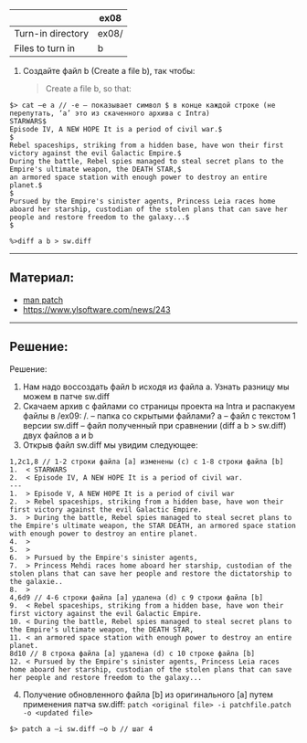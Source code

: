 | 			         |	ex08	          |
| ------------------ | -------------------|
| Turn-in directory  | 	ex08/	      	  |
| Files to turn in   | 	b	          	  |

1. Создайте файл b (Create a file b), так чтобы:
   > Create a file b, so that:

```
$> cat –e a // -e – показывает символ $ в конце каждой строке (не перепутать, ‘a’ это из скаченного архива с Intra)
STARWARS$
Episode IV, A NEW HOPE It is a period of civil war.$
$
Rebel spaceships, striking from a hidden base, have won their first victory against the evil Galactic Empire.$
During the battle, Rebel spies managed to steal secret plans to the Empire's ultimate weapon, the DEATH STAR,$
an armored space station with enough power to destroy an entire planet.$
$
Pursued by the Empire's sinister agents, Princess Leia races home aboard her starship, custodian of the stolen plans that can save her people and restore freedom to the galaxy...$
$
```

```
%>diff a b > sw.diff
```

---

## Материал: ##

* [man patch](http://man7.org/linux/man-pages/man1/patch.1.html)
* https://www.ylsoftware.com/news/243

---

## Решение: ##

Решение:
1.	Нам надо воссоздать файл b исходя из файла a. Узнать разницу мы можем в патче sw.diff
2.	Скачаем архив с файлами со страницы проекта на Intra и распакуем файлы в /ex09:
	/. – папка со скрытыми файлами?
	a – файл с текстом 1 версии
	sw.diff – файл полученный при сравнении (diff a b > sw.diff) двух файлов a и b
3.	Открыв файл sw.diff мы увидим следующее:
```
1,2c1,8 // 1-2 строки файла [a] изменены (c) с 1-8 строки файла [b]
1.	< STARWARS
2.	< Episode IV, A NEW HOPE It is a period of civil war.
---
1.	> Episode V, A NEW H0PE It is a period of civil war
2.	> Rebel spaceships, striking from a hidden base, have won their first victory against the evil Galactic Empire.
3.	> During the battle, Rebel spies managed to steal secret plans to the Empire's ultimate weapon, the STAR DEATH, an armored space station with enough power to destroy an entire planet.
4.	>
5.	>
6.	> Pursued by the Empire's sinister agents,
7.	> Princess Mehdi races home aboard her starship, custodian of the stolen plans that can save her people and restore the dictatorship to the galaxie..
8.	>
4,6d9 // 4-6 строки файла [a] удалена (d) с 9 строки файла [b]
9.	< Rebel spaceships, striking from a hidden base, have won their first victory against the evil Galactic Empire.
10.	< During the battle, Rebel spies managed to steal secret plans to the Empire's ultimate weapon, the DEATH STAR,
11.	< an armored space station with enough power to destroy an entire planet.
8d10 // 8 строка файла [а] удалена (d) с 10 строке файла [b]
12.	< Pursued by the Empire's sinister agents, Princess Leia races home aboard her starship, custodian of the stolen plans that can save her people and restore freedom to the galaxy...
```
4. Получение обновленного файла [b] из оригинального [a] путем применения патча sw.diff:
`patch <original file> -i patchfile.patch -o <updated file>`
```
$> patch a –i sw.diff –o b // шаг 4
```